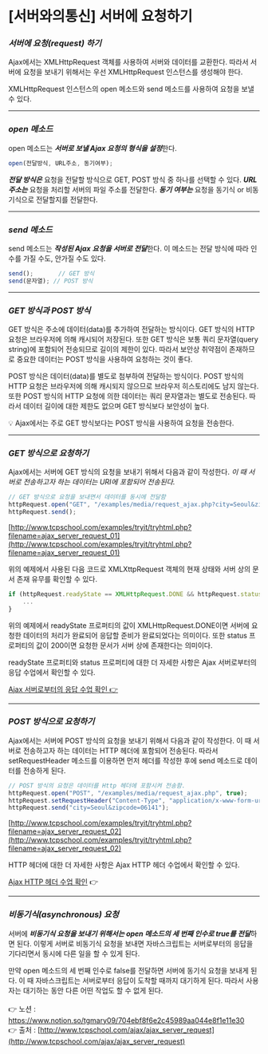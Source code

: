 # [서버와의통신] **서버에 요청하기**

### *서버에 요청(request) 하기*

Ajax에서는 XMLHttpRequest 객체를 사용하여 서버와 데이터를 교환한다. 
따라서 서버에 요청을 보내기 위해서는 우선 XMLHttpRequest 인스턴스를 생성해야 한다. 

XMLHttpRequest 인스턴스의 open 메소드와 send 메소드를 사용하여 요청을 보낼 수 있다.

---

### *open 메소드*

open 메소드는 ***서버로 보낼 Ajax 요청의 형식을 설정***한다.

```jsx
open(전달방식, URL주소, 동기여부);
```

***전달 방식은*** 요청을 전달할 방식으로 GET, POST 방식 중 하나를 선택할 수 있다.
***URL 주소는*** 요청을 처리할 서버의 파일 주소를 전달한다.
***동기 여부는*** 요청을 동기식 or 비동기식으로 전달할지를 전달한다.

---

### *send 메소드*

send 메소드는 ***작성된 Ajax 요청을 서버로 전달***한다. 
이 메소드는 전달 방식에 따라 인수를 가질 수도, 안가질 수도 있다.

```jsx
send();       // GET 방식
send(문자열); // POST 방식
```

---

### *GET 방식과 POST 방식*

GET 방식은 주소에 데이터(data)를 추가하여 전달하는 방식이다. 
GET 방식의 HTTP 요청은 브라우저에 의해 캐시되어 저장된다. 
또한 GET 방식은 보통 쿼리 문자열(query string)에 포함되어 전송되므로 길이의 제한이 있다. 
따라서 보안상 취약점이 존재하므로 중요한 데이터는 POST 방식을 사용하여 요청하는 것이 좋다.

POST 방식은 데이터(data)를 별도로 첨부하여 전달하는 방식이다. 
POST 방식의 HTTP 요청은 브라우저에 의해 캐시되지 않으므로 브라우저 히스토리에도 남지 않는다.
또한 POST 방식의 HTTP 요청에 의한 데이터는 쿼리 문자열과는 별도로 전송된다. 
따라서 데이터 길이에 대한 제한도 없으며 GET 방식보다 보안성이 높다.

<aside>
💡 Ajax에서는 주로 GET 방식보다는 POST 방식을 사용하여 요청을 전송한다.

</aside>

---

### ***GET 방식으로 요청하기***

Ajax에서는 서버에 GET 방식의 요청을 보내기 위해서 다음과 같이 작성한다. 
*이 때 서버로 전송하고자 하는 데이터는 URI에 포함되어 전송된다.*

```jsx
// GET 방식으로 요청을 보내면서 데이터를 동시에 전달함
httpRequest.open("GET", "/examples/media/request_ajax.php?city=Seoul&zipcode=06141", true);
httpRequest.send();
```

[http://www.tcpschool.com/examples/tryit/tryhtml.php?filename=ajax_server_request_01](http://www.tcpschool.com/examples/tryit/tryhtml.php?filename=ajax_server_request_01)

위의 예제에서 사용된 다음 코드로 XMLXttpRequest 객체의 현재 상태와 서버 상의 
문서 존재 유무를 확인할 수 있다.

```jsx
if (httpRequest.readyState == XMLHttpRequest.DONE && httpRequest.status == 200 ) {
    ...
}
```

위의 예제에서 readyState 프로퍼티의 값이 XMLHttpRequest.DONE이면 서버에 요청한 데이터의 
처리가 완료되어 응답할 준비가 완료되었다는 의미이다. 
또한 status 프로퍼티의 값이 200이면 요청한 문서가 서버 상에 존재한다는 의미이다.

readyState 프로퍼티와 status 프로퍼티에 대한 더 자세한 사항은 Ajax 서버로부터의 응답 수업에서 확인할 수 있다.

[Ajax 서버로부터의 응답 수업 확인 👉](http://www.tcpschool.com/ajax/ajax_server_response)

---

### *POST 방식으로 요청하기*

Ajax에서는 서버에 POST 방식의 요청을 보내기 위해서 다음과 같이 작성한다. 
이 때 서버로 전송하고자 하는 데이터는 HTTP 헤더에 포함되어 전송된다. 
따라서 setRequestHeader 메소드를 이용하면 먼저 헤더를 작성한 후에 send 메소드로 데이터를 
전송하게 된다.

```jsx
// POST 방식의 요청은 데이터를 Http 헤더에 포함시켜 전송함.
httpRequest.open("POST", "/examples/media/request_ajax.php", true);
httpRequest.setRequestHeader("Content-Type", "application/x-www-form-urlencoded");
httpRequest.send("city=Seoul&zipcode=06141");
```

[http://www.tcpschool.com/examples/tryit/tryhtml.php?filename=ajax_server_request_02](http://www.tcpschool.com/examples/tryit/tryhtml.php?filename=ajax_server_request_02)

HTTP 헤더에 대한 더 자세한 사항은 Ajax HTTP 헤더 수업에서 확인할 수 있다.

[Ajax HTTP 헤더 수업 확인](http://www.tcpschool.com/ajax/ajax_header_request) 👉

---

### ***비동기식(asynchronous) 요청***

서버에 ***비동기식 요청을 보내기 위해서는 open 메소드의 세 번째 인수로 true를 전달***하면 된다. 
이렇게 서버로 비동기식 요청을 보내면 자바스크립트는 서버로부터의 응답을 기다리면서 동시에 
다른 일을 할 수 있게 된다. 

만약 open 메소드의 세 번째 인수로 false를 전달하면 서버에 동기식 요청을 보내게 된다. 
이 때 자바스크립트는 서버로부터 응답이 도착할 때까지 대기하게 된다. 
따라서 사용자는 대기하는 동안 다른 어떤 작업도 할 수 없게 된다.
<br><br>
👉 노션 : https://www.notion.so/tgmary09/704ebf8f6e2c45989aa044e8f1e11e30
<br>
👉 출처 : [http://www.tcpschool.com/ajax/ajax_server_request](http://www.tcpschool.com/ajax/ajax_server_request)

